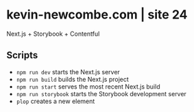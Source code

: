 # kevin-newcombe.com | site 24
Next.js + Storybook + Contentful

## Scripts
* `npm run dev` starts the Next.js server
* `npm run build` builds the Next.js project
* `npm run start` serves the most recent Next.js build
* `npm run storybook` starts the Storybook development server
* `plop` creates a new element
